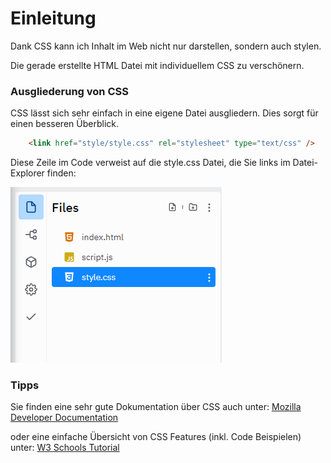 # Einleitung

Dank CSS kann ich Inhalt im Web nicht nur darstellen, sondern auch stylen. 

Die gerade erstellte HTML Datei mit individuellem CSS zu verschönern.

### Ausgliederung von CSS
CSS lässt sich sehr einfach in eine eigene Datei ausgliedern. Dies sorgt für einen besseren Überblick.

~~~html
    <link href="style/style.css" rel="stylesheet" type="text/css" />
~~~

Diese Zeile im Code verweist auf die style.css Datei, die Sie links im Datei-Explorer finden:

![img.png](img/findCSS.png)


### Tipps

Sie finden eine sehr gute Dokumentation über CSS auch unter:
[Mozilla Developer Documentation](https://developer.mozilla.org/de/docs/Learn/Getting_started_with_the_web/CSS_basics)

oder eine einfache Übersicht von CSS Features (inkl. Code Beispielen) unter:
[W3 Schools Tutorial](https://www.w3schools.com/css/default.asp)
